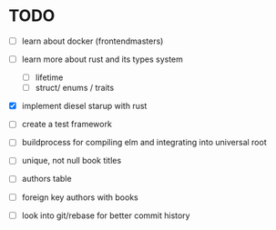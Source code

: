 # TODO
* [ ] learn about docker (frontendmasters)
* [ ] learn more about rust and its types system
    * [ ] lifetime
    * [ ] struct/ enums / traits

* [x] implement diesel starup with rust
* [ ] create a test framework 
* [ ] buildprocess for compiling elm and integrating into universal root
* [ ] unique, not null book titles 
* [ ] authors table
* [ ] foreign key authors with books 
* [ ] look into git/rebase for better commit history

